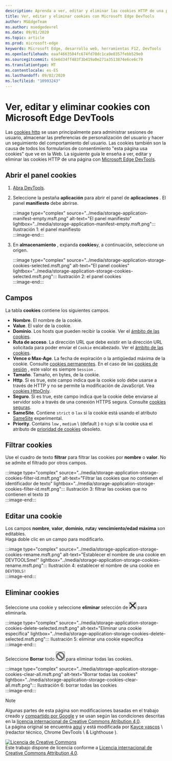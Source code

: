 ```yaml
---
description: Aprenda a ver, editar y eliminar las cookies HTTP de una página con Microsoft Edge DevTools.
title: Ver, editar y eliminar cookies con Microsoft Edge DevTools
author: MSEdgeTeam
ms.author: msedgedevrel
ms.date: 09/01/2020
ms.topic: article
ms.prod: microsoft-edge
keywords: Microsoft Edge, desarrollo web, herramientas F12, DevTools
ms.openlocfilehash: eaaf4663504fc674fd70dc1ca9e0357febb529e0
ms.sourcegitcommit: 63e6d34ff483f3b419a0e271a3513874e6ce6c79
ms.translationtype: MT
ms.contentlocale: es-ES
ms.lasthandoff: 09/02/2020
ms.locfileid: "10993243"
---
```

<!-- Copyright Kayce Basques 

   Licensed under the Apache License, Version 2.0 (the "License");
   you may not use this file except in compliance with the License.
   You may obtain a copy of the License at

       https://www.apache.org/licenses/LICENSE-2.0

   Unless required by applicable law or agreed to in writing, software
   distributed under the License is distributed on an "AS IS" BASIS,
   WITHOUT WARRANTIES OR CONDITIONS OF ANY KIND, either express or implied.
   See the License for the specific language governing permissions and
   limitations under the License.  -->

# Ver, editar y eliminar cookies con Microsoft Edge DevTools  

Las [cookies http][MDNHTTPCookies] se usan principalmente para administrar sesiones de usuario, almacenar las preferencias de personalización del usuario y hacer un seguimiento del comportamiento del usuario.  Las cookies también son la causa de todos los formularios de consentimiento "esta página usa cookies" que ve en la Web.  La siguiente guía le enseña a ver, editar y eliminar las cookies HTTP de una página con [Microsoft Edge DevTools][MicrosoftEdgeDevTools].  

## Abrir el panel cookies  

1.  [Abra DevTools][DevToolsOpen].  
1.  Seleccione la pestaña **aplicación** para abrir el panel de **aplicaciones** .  El panel **manifiesto** debe abrirse.  
    
    :::image type="complex" source="../media/storage-application-manifest-empty.msft.png" alt-text="El panel manifiesto" lightbox="../media/storage-application-manifest-empty.msft.png":::
       Ilustración 1: el panel manifiesto  
    :::image-end:::  

1.  En **almacenamiento** , expanda **cookies**y, a continuación, seleccione un origen.  
    
    :::image type="complex" source="../media/storage-application-storage-cookies-selected.msft.png" alt-text="El panel cookies" lightbox="../media/storage-application-storage-cookies-selected.msft.png":::
       Ilustración 2: el panel cookies  
    :::image-end:::  

## Campos  

La tabla **cookies** contiene los siguientes campos.  

*   **Nombre**.  El nombre de la cookie.  
*   **Value**.  El valor de la cookie.  
*   **Dominio**.  Los hosts que pueden recibir la cookie.  Ver el [ámbito de las cookies][MDNHTTPCookiesScope].  
*   **Ruta de acceso**.  La dirección URL que debe existir en la dirección URL solicitada para poder enviar el `Cookie` encabezado.  Ver el [ámbito de las cookies][MDNHTTPCookiesScope].  
*   **Vence o Max-Age**.  La fecha de expiración o la antigüedad máxima de la cookie.  Consulte [cookies permanentes][MDNHTTPCookiesPermanent].  En el caso de las [cookies de sesión][MDNHTTPCookiesSession] , este valor es siempre `Session` .  
*   **Tamaño**.  Tamaño, en bytes, de la cookie.  
*   **Http**.  Si es true, este campo indica que la cookie solo debe usarse a través de HTTP y no se permite la modificación de JavaScript.  Vea [cookies HttpOnly][MDNHTTPCookiesSecure].  
*   **Seguro**.  Si es true, este campo indica que la cookie debe enviarse al servidor solo a través de una conexión HTTPS segura.  Consulte [cookies seguras][MDNHTTPCookiesSecure].  
*   **SameSite**.  Contiene `strict` o `lax` si la cookie está usando el atributo [SameSite][MDNHTTPCookiesSamesite] experimental.  
*   **Priority**.  Contains `low` , `medium` \ (default \) o `high` si la cookie usa el atributo de [prioridad de cookies][ChromiumIssue232693] obsoleto.

## Filtrar cookies  

Use el cuadro de texto **filtrar** para filtrar las cookies por **nombre** o **valor**.  No se admite el filtrado por otros campos.  

:::image type="complex" source="../media/storage-application-storage-cookies-filter-id.msft.png" alt-text="Filtrar las cookies que no contienen el identificador de texto" lightbox="../media/storage-application-storage-cookies-filter-id.msft.png":::
   Ilustración 3: filtrar las cookies que no contienen el texto `ID`  
:::image-end:::  

## Editar una cookie  

Los campos **nombre**, **valor**, **dominio**, **ruta**y **vencimiento/edad máxima** son editables.  
Haga doble clic en un campo para modificarlo.  

:::image type="complex" source="../media/storage-application-storage-cookies-rename.msft.png" alt-text="Establecer el nombre de una cookie en DEVTOOLSme!" lightbox="../media/storage-application-storage-cookies-rename.msft.png":::
   Ilustración 4: establecer el nombre de una cookie en `DEVTOOLS!`  
:::image-end:::  

## Eliminar cookies  

Seleccione una cookie y seleccione **eliminar** selección de ![ eliminación seleccionada ][ImageDeleteIcon]  para eliminarla.  

:::image type="complex" source="../media/storage-application-storage-cookies-delete-selected.msft.png" alt-text="Eliminar una cookie específica" lightbox="../media/storage-application-storage-cookies-delete-selected.msft.png":::
   Ilustración 5: eliminar una cookie específica  
:::image-end:::  

Seleccione **Borrar** todo ![ Borrar todo ][ImageClearIcon]  para eliminar todas las cookies.  

:::image type="complex" source="../media/storage-application-storage-cookies-clear-all.msft.png" alt-text="Borrar todas las cookies" lightbox="../media/storage-application-storage-cookies-clear-all.msft.png":::
   Ilustración 6: borrar todas las cookies  
:::image-end:::  

<!-- image links -->  

[ImageClearIcon]: ../media/clear-icon.msft.png  
[ImageDeleteIcon]: ../media/delete-icon.msft.png  

<!-- links -->  

[MicrosoftEdgeDevTools]: /microsoft-edge/devtools-guide-chromium "Herramientas para desarrolladores de Microsoft Edge (cromo)"  
[DevToolsOpen]: /microsoft-edge/devtools-guide-chromium/open "Abrir Microsoft Edge DevTools"  

[ChromiumIssue232693]: https://bugs.chromium.org/p/chromium/issues/detail?id=232693 "Error de cromo 232693: campo de prioridad de implementación de cookies | Errores de cromo"  

[MDNHTTPCookies]: https://developer.mozilla.org/docs/Web/HTTP/Cookies "Cookies HTTP | MDN"  
[MDNHTTPCookiesPermanent]: https://developer.mozilla.org/docs/Web/HTTP/Cookies#Permanent_cookies "Cookies HTTP: cookies permanentes | MDN"  
[MDNHTTPCookiesSamesite]: https://developer.mozilla.org/docs/Web/HTTP/Cookies#SameSite_cookies "Cookies HTTP: cookies SameSite | MDN"  
[MDNHTTPCookiesScope]: https://developer.mozilla.org/docs/Web/HTTP/Cookies#Scope_of_cookies "Cookies HTTP: ámbito de las cookies | MDN"  
[MDNHTTPCookiesSecure]: https://developer.mozilla.org/docs/Web/HTTP/Cookies#Secure_and_HttpOnly_cookies "Cookies HTTP: cookies seguras y HttpOnly | MDN"  
[MDNHTTPCookiesSession]: https://developer.mozilla.org/docs/Web/HTTP/Cookies#Session_cookies "Cookies HTTP: cookies de sesión | MDN"  

> [!NOTE]
> Algunas partes de esta página son modificaciones basadas en el trabajo creado y [compartido por Google][GoogleSitePolicies] y se usan según las condiciones descritas en la [licencia internacional de Creative Commons Atribution 4,0][CCA4IL].  
> La página original se encuentra [aquí](https://developers.google.com/web/tools/chrome-devtools/storage/cookies) y está modificada por [Kayce vascos][KayceBasques] \ (redactor técnico, Chrome DevTools \ & Lighthouse \).  

[![Licencia de Creative Commons][CCby4Image]][CCA4IL]  
Este trabajo dispone de licencia conforme a [Licencia internacional de Creative Commons Attribution 4.0][CCA4IL].  

[CCA4IL]: https://creativecommons.org/licenses/by/4.0  
[CCby4Image]: https://i.creativecommons.org/l/by/4.0/88x31.png  
[GoogleSitePolicies]: https://developers.google.com/terms/site-policies  
[KayceBasques]: https://developers.google.com/web/resources/contributors/kaycebasques  
